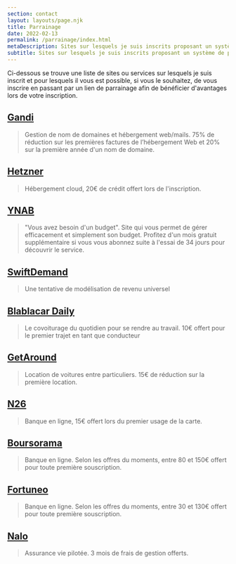 ```yaml
---
section: contact
layout: layouts/page.njk
title: Parrainage
date: 2022-02-13
permalink: /parrainage/index.html
metaDescription: Sites sur lesquels je suis inscrits proposant un système de parrainage
subtitle: Sites sur lesquels je suis inscrits proposant un système de parrainage
---
```


Ci-dessous se trouve une liste de sites ou services sur lesquels je suis inscrit et pour lesquels il vous est possible, si vous le souhaitez, de vous inscrire en passant par un lien de parrainage afin de bénéficier d'avantages lors de votre inscription.

## [Gandi](https://gandi.link/f/3caebec8)

> Gestion de nom de domaines et hébergement web/mails. 75% de réduction sur les premières factures de l’hébergement Web et 20% sur la première année d'un nom de domaine.

## [Hetzner](https://hetzner.cloud/?ref=TFczZp0mGQ5Z)

> Hébergement cloud, 20€ de crédit offert lors de l'inscription.

## [YNAB](https://ynab.com/referral/?ref=VwAQTIQCyScUVgYv&utm_source=customer_referral)

> "Vous avez besoin d'un budget". Site qui vous permet de gérer efficacement et simplement son budget. Profitez d'un mois gratuit supplémentaire si vous vous abonnez suite à l'essai de 34 jours pour découvrir le service.

## [SwiftDemand](https://www.swiftdemand.com/?referred_by=sylvain_)

> Une tentative de modélisation de revenu universel

## [Blablacar Daily](https://open.blablalines.com/invite/TUMYMG)

> Le covoiturage du quotidien pour se rendre au travail. 10€ offert pour le premier trajet en tant que conducteur

## [GetAround](https://fr.getaround.com/r/2158064-543)

> Location de voitures entre particuliers. 15€ de réduction sur la première location.

## [N26](https://n26.com/r/sylvainm5653)

> Banque en ligne, 15€ offert lors du premier usage de la carte.

## [Boursorama](https://bour.so/efoRVtQUcM)

> Banque en ligne. Selon les offres du moments, entre 80 et 150€ offert pour toute première souscription.

## [Fortuneo](https://mabanque.fortuneo.fr/fr/offres-parrainage/offres-parrainage.jsp?origine=PARRAINAGE&codeParrain=13061272)

> Banque en ligne. Selon les offres du moments, entre 30 et 130€ offert pour toute première souscription.

## [Nalo](https://nalo.fr/?idpa=2B557)

> Assurance vie pilotée. 3 mois de frais de gestion offerts.
